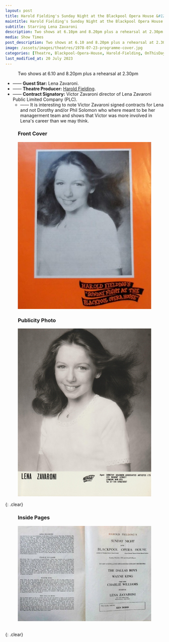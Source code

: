 ```yaml
---
layout: post
title: Harold Fielding's Sunday Night at the Blackpool Opera House &#124; 23 July 1978
maintitle: Harold Fielding's Sunday Night at the Blackpool Opera House
subtitle: Starring Lena Zavaroni
description: Two shows at 6.10pm and 8.20pm plus a rehearsal at 2.30pm The Contract for the show was signed by Victor Zavaroni.
media: Show Times
post_description: Two shows at 6.10 and 8.20pm plus a rehearsal at 2.30pm
image: /assets/images/theatres/1978-07-23-programme-cover.jpg
categories: [Theatre, Blackpool-Opera-House, Harold-Fielding, OnThisDay23July]
last_modified_at: 20 July 2023
---
```


<figure class="fig3">
Two shows at 6.10 and 8.20pm plus a rehearsal at 2.30pm
</figure>

* —— **Guest Star:** Lena Zavaroni.
* —— **Theatre Producer:** [Harold Fielding](/1916-12-04-harold-fielding).
* —— **Contract Signatory:** Victor Zavaroni director of Lena Zavaroni Public Limited Company (PLC).
     * —— It is interesting to note Victor Zavaroni signed contracts for Lena and not Dorothy and/or Phil Solomon who where meant to be her managerment team and shows that Victor was more involved in Lena's career than we may think.

<figure class="fig1">
<figcaption>
<h3>Front Cover</h3>
</figcaption>
<a href="/assets/images/theatres/1978-07-23-programme-cover.jpg"><img src="/assets/images/theatres/1978-07-23-programme-cover.jpg" class="full-width zoom-in"></a>
</figure>

<figure class="fig2">
<figcaption>
<h3>Publicity Photo</h3>
</figcaption>
<a href="/assets/images/publicity/1978-lena-zavaroni.jpg"><img src="/assets/images/publicity/1978-lena-zavaroni.jpg" class="full-width zoom-in"></a>
</figure>

{: .clear}

<figure class="fig3">
<figcaption>
<h3>Inside Pages</h3>
</figcaption>
<a href="/assets/images/theatres/1978-07-23-programme-inside.jpg"><img src="/assets/images/theatres/1978-07-23-programme-inside.jpg" class="full-width zoom-in"></a>
</figure>

<br />{: .clear}

